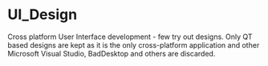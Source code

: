 # UI_Design
Cross platform User Interface development - few try out designs. Only QT based designs are kept as it is the only cross-platform application and other Microsoft Visual Studio, BadDesktop and others are discarded.
